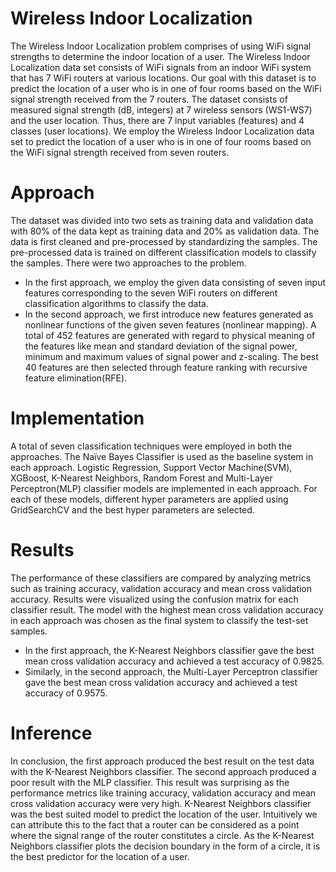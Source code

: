 # Wireless Indoor Localization
The Wireless Indoor Localization problem comprises of using WiFi signal strengths to determine the indoor location of a user. The Wireless Indoor Localization data set consists of WiFi signals from an indoor WiFi system that has 7 WiFi routers at various locations. Our goal with this dataset is to predict the location of a user who is in one of four rooms based on the WiFi signal strength received from the 7 routers. The dataset consists of measured signal strength (dB, integers) at 7 wireless sensors (WS1-WS7) and the user location. Thus, there are 7 input variables (features) and 4 classes (user locations). We employ the Wireless Indoor Localization data set to predict the location of a user who is in one of four rooms based on the WiFi signal strength received from seven routers. 

# Approach
The dataset was divided into two sets as training data and validation data with 80% of the data kept as training data and 20% as validation data. The data is first cleaned and pre-processed by standardizing the samples. The pre-processed data is trained on different classification models to classify the samples. There were two approaches to the problem. 
- In the first approach, we employ the given data consisting of seven input features corresponding to the seven WiFi routers on different classification algorithms to classify the data. 
- In the second approach, we first introduce new features generated as nonlinear functions of the given seven features (nonlinear mapping). A total of 452 features are generated with regard to physical meaning of the features like mean and standard deviation of the signal power, minimum and maximum values of signal power and z-scaling. The best 40 features are then selected through feature ranking with recursive feature elimination(RFE). 

# Implementation
A total of seven classification techniques were employed in both the approaches. The Naïve Bayes Classifier is used as the baseline system in each approach. Logistic Regression, Support Vector Machine(SVM), XGBoost, K-Nearest Neighbors, Random Forest and Multi-Layer Perceptron(MLP) classifier models are implemented in each approach. For each of these models, different hyper parameters are applied using GridSearchCV and the best hyper parameters are selected. 

# Results 
The performance of these classifiers are compared by analyzing metrics such as training accuracy, validation accuracy and mean cross validation accuracy. Results were visualized using the confusion matrix for each classifier result. The model with the highest mean cross validation accuracy in each approach was chosen as the final system to classify the test-set samples. 
- In the first approach, the K-Nearest Neighbors classifier gave the best mean cross validation accuracy and achieved a test accuracy of 0.9825. 
- Similarly, in the second approach, the Multi-Layer Perceptron classifier gave the best mean cross validation accuracy and achieved a test accuracy of 0.9575. 

# Inference
In conclusion, the first approach produced the best result on the test data with the K-Nearest Neighbors classifier. The second approach produced a poor result with the MLP classifier. This result was surprising as the performance metrics like training accuracy, validation accuracy and mean cross validation accuracy were very high. K-Nearest Neighbors classifier was the best suited model to predict the location of the user. Intuitively we can attribute this to the fact that a router can be considered as a point where the signal range of the router constitutes a circle. As the K-Nearest Neighbors classifier plots the decision boundary in the form of a circle, it is the best predictor for the location of a user.
